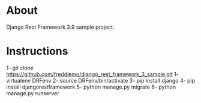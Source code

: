 # About
Django Rest Framework 3.9 sample project.

# Instructions
1- git clone https://github.com/freddiemo/django_rest_framework_3_sample.git
1- virtualenv DRFenv
2- source DRFenv/bin/activate
3- pip install django
4- pip install djangorestframework
5- python manage.py migrate
6- python manage.py runserver
